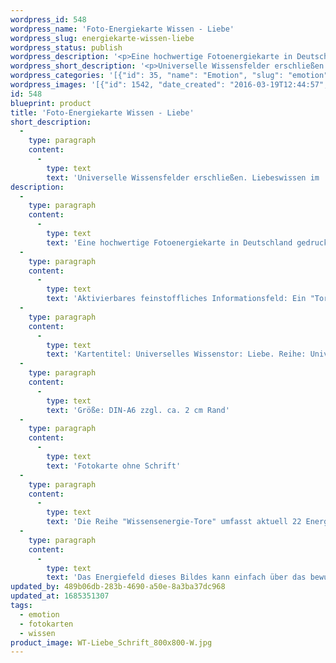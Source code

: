 ```yaml
---
wordpress_id: 548
wordpress_name: 'Foto-Energiekarte Wissen - Liebe'
wordpress_slug: energiekarte-wissen-liebe
wordpress_status: publish
wordpress_description: '<p>Eine hochwertige Fotoenergiekarte in Deutschland gedruckt und in Handarbeit laminiert.  Sie ist in Postkartengröße (DIN-A6) gut zu transportieren und kann auch auf den Körper aufgelegt werden.</p><p>Aktivierbares feinstoffliches Informationsfeld: Ein "Tor" zum universellen Wissensfeld über Liebe öffnen: Energietor feinstofflicher Art als Zugang zu einem umfassenden Wissen, was Liebe bedeutet und welche Verhaltensweisen etc. gerade individuell stimmig sind.</p><p>Kartentitel: Universelles Wissenstor: Liebe. Reihe: Universelle Wissenstore.</p><p>Größe: DIN-A6 zzgl. ca. 2 cm Rand<br />Andere Formate sind individuell für Sie innerhalb weniger Tage herstellbar. Bitte kontaktieren Sie uns hierfür unter <a href="mailto:info@elvedenverlag.de">info@elvedenverlag.de</a>.<br /><a href="https://my.feenbaum.de/produkt/fotokarte-wissen-liebe/">Fotokarte ohne Schrift</a></p><p><a href="https://my.feenbaum.de/anwendung-energiebilder-foto-laminiert/">Anwendungshinweise</a>      <a href="https://my.feenbaum.de/produktinformationen-fotokarten/">Produktinformationen</a></p><p>Die Reihe "Wissensenergie-Tore" umfasst aktuell 22 Energiebilder. Sie sind jeweils mit oder ohne Schriftzug  als Fotoenergiekarten, Stoffenergiebild und Energiespray mit und ohne ätherische Öle erhältlich. Bei Interesse an einem Set mit 6, 12 oder 22 Wissenstoren bitte direkt an den Verlag wenden. <a href="mailto:mail@elvedenverlag.de">Set-Anfrage</a><br />Das Energiefeld dieses Bildes kann einfach über das bewusste Konzentrieren auf den für sich selbst erwünschten inneren Zustand an Wissen, im Sinne eines symbolischen Tores, hinter dem sich der große Raum von Wissen unterschiedlichster Art öffnet, aktiviert werden. Es aktiviert sich jeweils der Teil des Bildenergiefeldes, der aktuell förderlich ist. Weitere Fragen zur Energiefeldtechnik beantworten wir gerne telefonisch, per Mail oder persönlich im Verlag in München und in unseren Kursen.</p>'
wordpress_short_description: '<p>Universelle Wissensfelder erschließen. Liebeswissen im &#8222;Neuen Bewusstsein&#8220;<br /><em>Hinweis: Das Wasserzeichen „Elveden Verlag Energiebild“ wird nicht mit gedruckt</em></p>'
wordpress_categories: '[{"id": 35, "name": "Emotion", "slug": "emotion"}, {"id": 23, "name": "Fotokarten", "slug": "fotokarten"}, {"id": 34, "name": "Wissen", "slug": "wissen"}]'
wordpress_images: '[{"id": 1542, "date_created": "2016-03-19T12:44:57", "date_created_gmt": "2016-03-19T10:44:57", "date_modified": "2016-03-19T12:44:57", "date_modified_gmt": "2016-03-19T10:44:57", "src": "https://my.feenbaum.de/wp-content/uploads/2016/03/WT-Liebe_Schrift_800x800-W.jpg", "name": "WT-Liebe_Schrift_800x800-W", "alt": ""}]'
id: 548
blueprint: product
title: 'Foto-Energiekarte Wissen - Liebe'
short_description:
  -
    type: paragraph
    content:
      -
        type: text
        text: 'Universelle Wissensfelder erschließen. Liebeswissen im ''Neuen Bewusstsein'''
description:
  -
    type: paragraph
    content:
      -
        type: text
        text: 'Eine hochwertige Fotoenergiekarte in Deutschland gedruckt und in Handarbeit laminiert.  Sie ist in Postkartengröße (DIN-A6) gut zu transportieren und kann auch auf den Körper aufgelegt werden.'
  -
    type: paragraph
    content:
      -
        type: text
        text: 'Aktivierbares feinstoffliches Informationsfeld: Ein "Tor" zum universellen Wissensfeld über Liebe öffnen: Energietor feinstofflicher Art als Zugang zu einem umfassenden Wissen, was Liebe bedeutet und welche Verhaltensweisen etc. gerade individuell stimmig sind.'
  -
    type: paragraph
    content:
      -
        type: text
        text: 'Kartentitel: Universelles Wissenstor: Liebe. Reihe: Universelle Wissenstore.'
  -
    type: paragraph
    content:
      -
        type: text
        text: 'Größe: DIN-A6 zzgl. ca. 2 cm Rand'
  -
    type: paragraph
    content:
      -
        type: text
        text: 'Fotokarte ohne Schrift'
  -
    type: paragraph
    content:
      -
        type: text
        text: 'Die Reihe "Wissensenergie-Tore" umfasst aktuell 22 Energiebilder. Sie sind jeweils mit oder ohne Schriftzug  als Fotoenergiekarten, Stoffenergiebild und Energiespray mit und ohne ätherische Öle erhältlich. Bei Interesse an einem Set mit 6, 12 oder 22 Wissenstoren bitte direkt an den Verlag wenden. Set-Anfrage'
  -
    type: paragraph
    content:
      -
        type: text
        text: 'Das Energiefeld dieses Bildes kann einfach über das bewusste Konzentrieren auf den für sich selbst erwünschten inneren Zustand an Wissen, im Sinne eines symbolischen Tores, hinter dem sich der große Raum von Wissen unterschiedlichster Art öffnet, aktiviert werden. Es aktiviert sich jeweils der Teil des Bildenergiefeldes, der aktuell förderlich ist. Weitere Fragen zur Energiefeldtechnik beantworten wir gerne telefonisch, per Mail oder persönlich im Verlag in München und in unseren Kursen.'
updated_by: 489b06db-283b-4690-a50e-8a3ba37dc968
updated_at: 1685351307
tags:
  - emotion
  - fotokarten
  - wissen
product_image: WT-Liebe_Schrift_800x800-W.jpg
---
```

